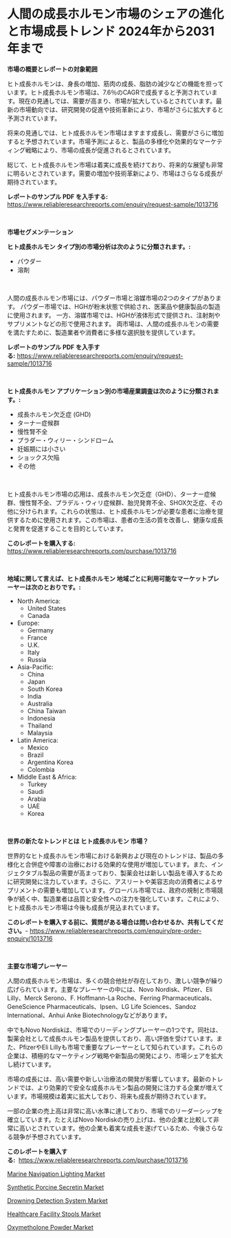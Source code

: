 <p><h1>人間の成長ホルモン市場のシェアの進化と市場成長トレンド 2024年から2031年まで</h1></p><p><strong>市場の概要とレポートの対象範囲</strong></p>
<p><p>ヒト成長ホルモンは、身長の増加、筋肉の成長、脂肪の減少などの機能を担っています。ヒト成長ホルモン市場は、7.6％のCAGRで成長すると予測されています。現在の見通しでは、需要が高まり、市場が拡大しているとされています。最新の市場動向では、研究開発の促進や技術革新により、市場がさらに拡大すると予測されています。</p><p>将来の見通しでは、ヒト成長ホルモン市場はますます成長し、需要がさらに増加すると予想されています。市場予測によると、製品の多様化や効果的なマーケティング戦略により、市場の成長が促進されるとされています。</p><p>総じて、ヒト成長ホルモン市場は着実に成長を続けており、将来的な展望も非常に明るいとされています。需要の増加や技術革新により、市場はさらなる成長が期待されています。</p></p>
<p><strong>レポートのサンプル PDF を入手する:</strong> <a href="https://www.reliableresearchreports.com/enquiry/request-sample/1013716">https://www.reliableresearchreports.com/enquiry/request-sample/1013716</a></p>
<p>&nbsp;</p>
<p><strong>市場セグメンテーション</strong></p>
<p><strong>ヒト成長ホルモン タイプ別の市場分析は次のように分類されます。:</strong></p>
<p><ul><li>パウダー</li><li>溶剤</li></ul></p>
<p>&nbsp;</p>
<p><p>人間の成長ホルモン市場には、パウダー市場と溶媒市場の2つのタイプがあります。 パウダー市場では、HGHが粉末状態で供給され、医薬品や健康製品の製造に使用されます。 一方、溶媒市場では、HGHが液体形式で提供され、注射剤やサプリメントなどの形で使用されます。 両市場は、人間の成長ホルモンの需要を満たすために、製造業者や消費者に多様な選択肢を提供しています。</p></p>
<p><strong>レポートのサンプル PDF を入手する:</strong>&nbsp;<a href="https://www.reliableresearchreports.com/enquiry/request-sample/1013716">https://www.reliableresearchreports.com/enquiry/request-sample/1013716</a></p>
<p>&nbsp;</p>
<p><strong> ヒト成長ホルモン アプリケーション別の市場産業調査は次のように分類されます。:</strong></p>
<p><ul><li>成長ホルモン欠乏症 (GHD)</li><li>ターナー症候群</li><li>慢性腎不全</li><li>プラダー・ウィリー・シンドローム</li><li>妊娠期には小さい</li><li>ショックス欠陥</li><li>その他</li></ul></p>
<p>&nbsp;</p>
<p><p>ヒト成長ホルモン市場の応用は、成長ホルモン欠乏症（GHD）、ターナー症候群、慢性腎不全、プラデル・ウィリ症候群、胎児発育不全、SHOX欠乏症、その他に分けられます。これらの状態は、ヒト成長ホルモンが必要な患者に治療を提供するために使用されます。この市場は、患者の生活の質を改善し、健康な成長と発育を促進することを目的としています。</p></p>
<p><strong>このレポートを購入する:</strong>&nbsp; <a href="https://www.reliableresearchreports.com/purchase/1013716">https://www.reliableresearchreports.com/purchase/1013716</a></p>
<p>&nbsp;</p>
<p><strong>地域に関して言えば、ヒト成長ホルモン 地域ごとに利用可能なマーケットプレーヤーは次のとおりです。:</strong></p>
<p><ul>
    <li>
        North America:
        <ul>
            <li>United States</li>
            <li>Canada</li>
        </ul>
    </li>
    <li>
        Europe:
        <ul>
            <li>Germany</li>
            <li>France</li>
            <li>U.K.</li>
            <li>Italy</li>
            <li>Russia</li>
        </ul>
    </li>
    <li>
        Asia-Pacific:
        <ul>
            <li>China</li>
            <li>Japan</li>
            <li>South Korea</li>
            <li>India</li>
            <li>Australia</li>
            <li>China Taiwan</li>
            <li>Indonesia</li>
            <li>Thailand</li>
            <li>Malaysia</li>
        </ul>
    </li>
    <li>
        Latin America:
        <ul>
            <li>Mexico</li>
            <li>Brazil</li>
            <li>Argentina Korea</li>
            <li>Colombia</li>
        </ul>
    </li>
    <li>
        Middle East & Africa:
        <ul>
            <li>Turkey</li>
            <li>Saudi</li>
            <li>Arabia</li>
            <li>UAE</li>
            <li>Korea</li>
        </ul>
    </li>
    </ul></p>
<p>&nbsp;</p>
<p><strong>世界の新たなトレンドとは ヒト成長ホルモン 市場？</strong></p>
<p><p>世界的なヒト成長ホルモン市場における新興および現在のトレンドは、製品の多様化と合併症や障害の治療における効果的な使用が増加しています。また、インジェクタブル製品の需要が高まっており、製薬会社は新しい製品を導入するために研究開発に注力しています。さらに、アスリートや美容志向の消費者によるサプリメントの需要も増加しています。グローバル市場では、政府の規制と市場競争が続く中、製造業者は品質と安全性への注力を強化しています。これにより、ヒト成長ホルモン市場は今後も成長が見込まれています。</p></p>
<p><strong>このレポートを購入する前に、質問がある場合は問い合わせるか、共有してください。</strong>- <a href="https://www.reliableresearchreports.com/enquiry/pre-order-enquiry/1013716">https://www.reliableresearchreports.com/enquiry/pre-order-enquiry/1013716</a></p>
<p>&nbsp;</p>
<p><strong>主要な市場プレーヤー</strong></p>
<p><p>人間の成長ホルモン市場は、多くの競合他社が存在しており、激しい競争が繰り広げられています。主要なプレーヤーの中には、Novo Nordisk、Pfizer、Eli Lilly、Merck Serono、F. Hoffmann-La Roche、Ferring Pharmaceuticals、GeneScience Pharmaceuticals、Ipsen、LG Life Sciences、Sandoz International、Anhui Anke Biotechnologyなどがあります。</p><p>中でもNovo Nordiskは、市場でのリーディングプレーヤーの1つです。同社は、製薬会社として成長ホルモン製品を提供しており、高い評価を受けています。また、PfizerやEli Lillyも市場で重要なプレーヤーとして知られています。これらの企業は、積極的なマーケティング戦略や新製品の開発により、市場シェアを拡大し続けています。</p><p>市場の成長には、高い需要や新しい治療法の開発が影響しています。最新のトレンドでは、より効果的で安全な成長ホルモン製品の開発に注力する企業が増えています。市場規模は着実に拡大しており、将来も成長が期待されています。</p><p>一部の企業の売上高は非常に高い水準に達しており、市場でのリーダーシップを確立しています。たとえばNovo Nordiskの売り上げは、他の企業と比較して非常に高いとされています。他の企業も着実な成長を遂げているため、今後さらなる競争が予想されています。</p></p>
<p><strong>このレポートを購入する:</strong>&nbsp;&nbsp;<a href="https://www.reliableresearchreports.com/purchase/1013716">https://www.reliableresearchreports.com/purchase/1013716</a></p>
<p><p><a href="https://view.publitas.com/reportprime-1/marine-navigation-lighting-market-size-growth-outlook-from-2023-to-2030-projecting-at-markets-trends-analysis-by-application-regional-outlook-and-revenue/">Marine Navigation Lighting Market</a></p><p><a href="https://noble-drawer-34c.notion.site/Synthetic-Porcine-Secretin-Market-Size-Share-Trends-Analysis-Report-By-Application-Regional-Outl-7e0587b9f00846b597058d87f0770285">Synthetic Porcine Secretin Market</a></p><p><a href="https://view.publitas.com/reportprime-1/drowning-detection-system-market-research-report-provides-thorough-industry-overview-which-offers-an-in-depth-analysis-of-product-trends-and-new-market-divisions/">Drowning Detection System Market</a></p><p><a href="https://issuu.com/reportprime-2/docs/healthcare-facility-stools-market-size-2030.pptx">Healthcare Facility Stools Market</a></p><p><a href="https://github.com/NorbertYates/Market-Research-Report-List-3/blob/main/oxymetholone-powder-market.md">Oxymetholone Powder Market</a></p></p>